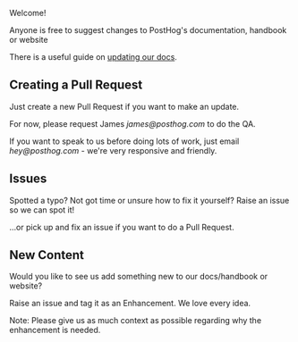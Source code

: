 Welcome!

Anyone is free to suggest changes to PostHog's documentation, handbook or website 

There is a useful guide on [updating our docs](STYLEGUIDE.md).

## Creating a Pull Request

Just create a new Pull Request if you want to make an update.

For now, please request James _james@posthog.com_ to do the QA.

If you want to speak to us before doing lots of work, just email _hey@posthog.com_ - we're very responsive and friendly.

## Issues

Spotted a typo? Not got time or unsure how to fix it yourself? Raise an issue so we can spot it!

…or pick up and fix an issue if you want to do a Pull Request.

## New Content

Would you like to see us add something new to our docs/handbook or website?

Raise an issue and tag it as an Enhancement. We love every idea. 

Note: Please give us as much context as possible regarding why the enhancement is needed.
